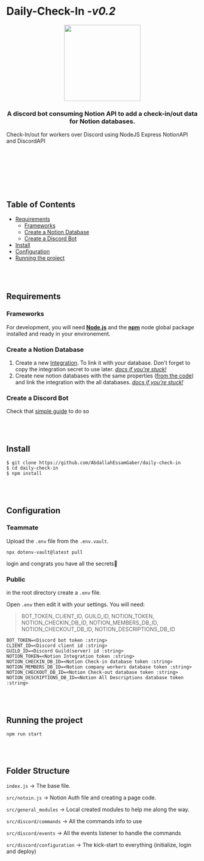 # Daily-Check-In _-v0.2_

<p align="center">
<img src="https://i.imgur.com/sSqTu56.png" height="200px">
  
<h3 align="center"> A discord bot consuming Notion API to add a check-in/out data for Notion databases. </h3>
</p>

Check-In/out for workers over Discord using NodeJS Express NotionAPI and DiscordAPI

<br>
<br>
<br>
<br>
<br>
<br>

## Table of Contents

- [Requirements](#requirements)
  - [Frameworks](#frameworks)
  - [Create a Notion Database](#create-a-notion-database)
  - [Create a Discord Bot](#create-a-discord-bot)
- [Install](#install)
- [Configuration](#configuration)
- [Running the project](#running-the-project)
  <br>
  <br>
  <br>
  <br>

## Requirements

### Frameworks

For development, you will need <ins>**[Node.js](https://nodejs.org/)**</ins> and the <ins>**[npm](https://npmjs.org/)**</ins> node global package installed and ready in your environement.
<br>

### Create a Notion Database

1. Create a new [Integration](https://www.notion.so/my-integrations). To link it with your database. Don't forget to copy the integration secret to use later. _[docs if you're stuck!](https://developers.notion.com/docs/create-a-notion-integration#getting-started)_
2. Create new notion databases with the same properties ([from the code](https://github.com/AbdallahEssamGaber/daily-check-in/blob/master/src/notion.js)) and link the integration with the all databases. _[docs if you're stuck!](https://developers.notion.com/docs/create-a-notion-integration#give-your-integration-page-permissions)_
   <br>

### Create a Discord Bot

Check that [simple guide](https://discordjs.guide/preparations/setting-up-a-bot-application.html#creating-your-bot) to do so

<br>
<br>

## Install

    $ git clone https://github.com/AbdallahEssamGaber/daily-check-in
    $ cd daily-check-in
    $ npm install

<br>
<br>

## Configuration

### Teammate

Upload the `.env` file from the `.env.vault`.

    npx dotenv-vault@latest pull

login and congrats you have all the secrets🎉

### Public

in the root directory create a `.env` file.

Open `.env` then edit it with your settings. You will need:

> BOT_TOKEN, CLIENT_ID, GUILD_ID, NOTION_TOKEN, NOTION_CHECKIN_DB_ID, NOTION_MEMBERS_DB_ID, NOTION_CHECKOUT_DB_ID, NOTION_DESCRIPTIONS_DB_ID

    BOT_TOKEN=<Discord bot token :string>
    CLIENT_ID=<Discord client id :string>
    GUILD_ID=<Discord Guild(server) id :string>
    NOTION_TOKEN=<Notion Integration token :string>
    NOTION_CHECKIN_DB_ID=<Notion Check-in database token :string>
    NOTION_MEMBERS_DB_ID=<Notion company workers database token :string>
    NOTION_CHECKOUT_DB_ID=<Notion Check-out database token :string>
    NOTION_DESCRIPTIONS_DB_ID=<Notion All Descriptions database token :string>

<br>
<br>

## Running the project

    npm run start

<br>
<br>

## Folder Structure

`index.js` &#8594; The base file.

`src/notoin.js` &#8594; Notion Auth file and creating a page code.

`src/general_modules` &#8594; Local created modules to help me along the way.

`src/discord/commands` &#8594; All the commands info to use

`src/discord/events` &#8594; All the events listener to handle the commands

`src/discord/configuration` &#8594; The kick-start to everything (initialize, login and deploy)
